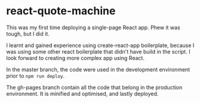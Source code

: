 # react-quote-machine
This was my first time deploying a single-page React app. Phew it was tough, but I did it. 

I learnt and gained experience using create-react-app boilerplate, because I was using some other react boilerplate that didn't have build in the script. I look forward to creating more complex app using React.

In the master branch, the code were used in the development environment prior to `npm run deploy`.

The gh-pages branch contain all the code that belong in the production environment. It is minified and optimised, and lastly deployed.
